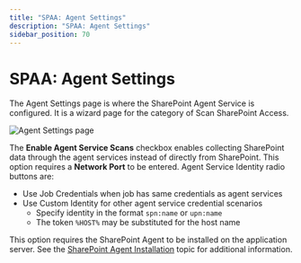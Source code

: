 ```yaml
---
title: "SPAA: Agent Settings"
description: "SPAA: Agent Settings"
sidebar_position: 70
---
```


# SPAA: Agent Settings

The Agent Settings page is where the SharePoint Agent Service is configured. It is a wizard page for
the category of Scan SharePoint Access.

![Agent Settings page](/images/accessanalyzer/11.6/admin/datacollector/spaa/agentsettings.webp)

The **Enable Agent Service Scans** checkbox enables collecting SharePoint data through the agent
services instead of directly from SharePoint. This option requires a **Network Port** to be entered.
Agent Service Identity radio buttons are:

- Use Job Credentials when job has same credentials as agent services
- Use Custom Identity for other agent service credential scenarios
    - Specify identity in the format `spn:name` or `upn:name`
    - The token `%HOST%` may be substituted for the host name

This option requires the SharePoint Agent to be installed on the application server. See the
[SharePoint Agent Installation](/docs/accessanalyzer/11.6/install/sharepointagent/overview.md)
topic for additional information.
